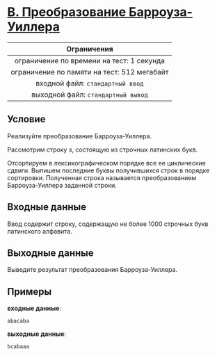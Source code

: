 # [B. Преобразование Барроуза-Уиллера](B.java)

| Ограничения                                 |
|:-------------------------------------------:|
| ограничение по времени на тест: 1 секунда   |
| ограничение по памяти на тест: 512 мегабайт |
| входной файл: `стандартный ввод`            |
| выходной файл: `стандартный вывод`          |

## Условие

Реализуйте преобразование Барроуза-Уиллера.

Рассмотрим строку $s$, состоящую из строчных латинских букв.

Отсортируем в лексикографическом порядке все ее циклические сдвиги. Выпишем последние буквы получившихся строк в порядке сортировки. Полученная строка называется преобразованием Барроуза-Уиллера заданной строки.

## Входные данные

Ввод содержит строку, содержащую не более 1000 строчных букв латинского алфавита.

## Выходные данные

Выведите результат преобразования Барроуза-Уиллера.

## Примеры

**входные данные**:

```text
abacaba
```

**выходные данные**:

```text
bcabaaa
```

